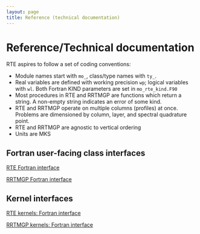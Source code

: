 ```yaml
---
layout: page
title: Reference (technical documentation)
---
```

# Reference/Technical documentation

RTE aspires to follow a set of coding conventions:

- Module names start with `mo_`, class/type names with `ty_`.
- Real variables are defined with working precision `wp`; logical variables with `wl`.
    Both Fortran KIND parameters are set in `mo_rte_kind.F90`
- Most procedures in RTE and RRTMGP are functions which return a string. A non-empty string indicates an error of some kind.
- RTE and RRTMGP operate on multiple columns (profiles) at once. Problems are dimensioned by column, layer,
    and spectral quadrature point.
- RTE and RRTMGP are agnostic to vertical ordering
- Units are MKS

## Fortran user-facing class interfaces

[RTE    Fortran interface](./reference/rte-fortran-interface/index.html)

[RRTMGP Fortran interface](./reference/rrtmgp-fortran-interface/index.html)

## Kernel interfaces

[RTE kernels:    Fortran interface](./reference/rte-kernels/index.html)

[RRTMGP kernels: Fortran interface](./reference/rrtmgp-kernels/index.html)
